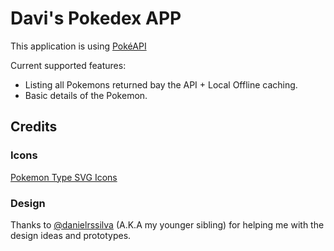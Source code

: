 # Davi's Pokedex APP

This application is using [PokéAPI](https://pokeapi.co/)

Current supported features:
- Listing all Pokemons returned bay the API + Local Offline caching.
- Basic details of the Pokemon.

## Credits

### Icons
[Pokemon Type SVG Icons](https://github.com/duiker101/pokemon-type-svg-icons)


### Design
Thanks to [@danielrssilva](https://danielrssilva.github.io/) (A.K.A my younger sibling) for helping me with the design ideas and prototypes.
